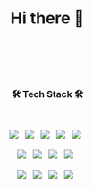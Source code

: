 <h1 align="center">Hi there 👋</h1>
<br/>
<!--<h4 align="center">안녕하세요 예비 프론트엔드 개발자입니다.</h4>-->

</br></br>

<h3 align="center"><b>🛠 Tech Stack 🛠</b></h3>
</br>
<p align="center"/>
<img src="https://img.shields.io/badge/HTML5-E34F26?style=flat&logo=HTML5&logoColor=white"/> &nbsp
<img src="https://img.shields.io/badge/CSS3-1572B6?style=flat&logo=CSS3&logoColor=white"/> &nbsp
<img src="https://img.shields.io/badge/JavaScript-F7DF1E?style=flat&logo=JavaScript&logoColor=white"/> &nbsp
<img src="https://img.shields.io/badge/React-61DAFB?style=flat&logo=React&logoColor=white"> &nbsp
<img src="https://img.shields.io/badge/styledComponents-DB7093?style=flat&logo=styled-components&logoColor=white"> &nbsp
</br></br>
<img src="https://img.shields.io/badge/Node.js-339933?style=flat&logo=Node.js&logoColor=white"/> &nbsp
<img src="https://img.shields.io/badge/express-000000?style=flat&logo=express&logoColor=white"/> &nbsp 
<img src="https://img.shields.io/badge/MongoDB-47A248?style=flat&logo=MongoDB&logoColor=white"/> &nbsp
<img src="https://img.shields.io/badge/Python-3776AB?style=flat&logo=Python&logoColor=white"/> &nbsp
</br></br>
<img src="https://img.shields.io/badge/Github-181717?style=flat&logo=Github&logoColor=white"/> &nbsp
<img src="https://img.shields.io/badge/GitLab-FC6D26?style=flat&logo=GitLab&logoColor=white"/> &nbsp 
<img src="https://img.shields.io/badge/Figma-F24E1E?style=flat&logo=Figma&logoColor=white"/> &nbsp 
<img src="https://img.shields.io/badge/Notion-000000?style=flat&logo=Notion&logoColor=white"/> &nbsp 
</br></br>







<!--
**kunnyCode/kunnyCode** is a ✨ _special_ ✨ repository because its `README.md` (this file) appears on your GitHub profile.

Here are some ideas to get you started:

- 🔭 I’m currently working on ...
- 🌱 I’m currently learning ...
- 👯 I’m looking to collaborate on ...
- 🤔 I’m looking for help with ...
- 💬 Ask me about ...
- 📫 How to reach me: ...
- 😄 Pronouns: ...
- ⚡ Fun fact: ...
-->


